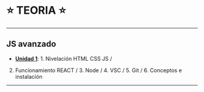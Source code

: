 # :star: TEORIA :star:

---

## JS avanzado

- [**Unidad 1**](https://github.com/eugenia1984/react-varios-cursos/blob/main/09_cac_react/teoria/jz_avanzado_unidad1.md): 1. Nivelación HTML CSS JS / 
2. Funcionamiento REACT / 3. Node / 4. VSC / 5. Git / 6. Conceptos e instalación

---
